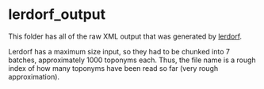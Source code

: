 # lerdorf_output

This folder has all of the raw XML output that was generated by [lerdorf](lerdorf.com/pl.php).

Lerdorf has a maximum size input, so they had to be chunked into 7 batches, approximately 1000 toponyms each. Thus, the file name is a rough index of how many toponyms have been read so far (very rough approximation).